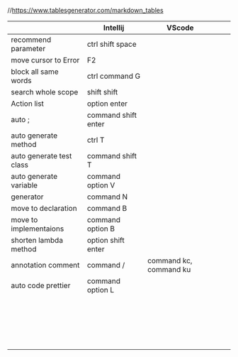 //https://www.tablesgenerator.com/markdown_tables

|                          | Intellij            | VScode                 |   |   |
|--------------------------|---------------------|------------------------|---|---|
| recommend parameter      | ctrl shift space    |                        |   |   |
| move cursor to Error     | F2                  |                        |   |   |
| block all same words     | ctrl command G      |                        |   |   |
| search whole scope       | shift shift         |                        |   |   |
| Action list              | option enter        |                        |   |   |
| auto ;                   | command shift enter |                        |   |   |
| auto generate method     | ctrl T              |                        |   |   |
| auto generate test class | command shift T     |                        |   |   |
| auto generate variable   | command option V    |                        |   |   |
| generator                | command N           |                        |   |   |
| move to declaration      | command B           |                        |   |   |
| move to implementaions   | command option B    |                        |   |   |
| shorten lambda method    | option shift enter  |                        |   |   |
| annotation comment       | command /           | command kc, command ku |   |   |
| auto code prettier       | command option L    |                        |   |   |
|                          |                     |                        |   |   |
|                          |                     |                        |   |   |
|                          |                     |                        |   |   |
|                          |                     |                        |   |   |
|                          |                     |                        |   |   |
|                          |                     |                        |   |   |
|                          |                     |                        |   |   |
|                          |                     |                        |   |   |
|                          |                     |                        |   |   |
|                          |                     |                        |   |   |
|                          |                     |                        |   |   |
|                          |                     |                        |   |   |
|                          |                     |                        |   |   |
|                          |                     |                        |   |   |
|                          |                     |                        |   |   |
|                          |                     |                        |   |   |
|                          |                     |                        |   |   |
|                          |                     |                        |   |   |
|                          |                     |                        |   |   |
|                          |                     |                        |   |   |